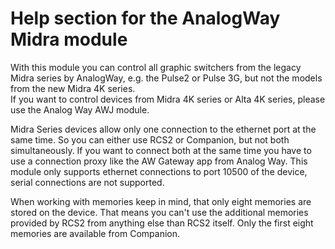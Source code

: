# Help section for the AnalogWay Midra module

With this module you can control all graphic switchers from the legacy Midra series by AnalogWay, e.g. the Pulse2 or Pulse 3G, but not the models from the new Midra 4K series.  
If you want to control devices from Midra 4K series or Alta 4K series, please use the Analog Way AWJ module.

Midra Series devices allow only one connection to the ethernet port at the same time. So you can either use RCS2 or Companion, but not both simultaneously. If you want to connect both at the same time you have to use a connection proxy like the AW Gateway app from Analog Way.
This module only supports ethernet connections to port 10500 of the device, serial connections are not supported.

When working with memories keep in mind, that only eight memories are stored on the device. That means you can't use the additional memories provided by RCS2 from anything else than RCS2 itself. Only the first eight memories are available from Companion.
